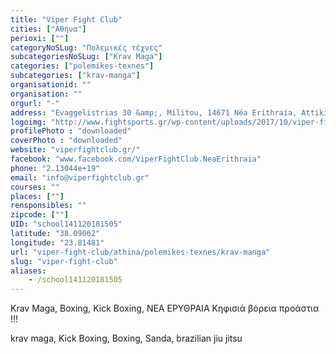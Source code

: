 ```yaml
---
title: "Viper Fight Club"
cities: ["Αθήνα"]
perioxi: [""]
categoryNoSLug: "Πολεμικές τέχνες"
subcategoriesNoSLug: ["Krav Maga"]
categories: ["polemikes-texnes"]
subcategories: ["krav-manga"]
organisationid: ""
organisation: ""
orgurl: "-"
address: "Evaggelistrias 30 &amp;, Militou, 14671 Néa Erithraía, Attiki, Greece"
logoimg: "http://www.fightsports.gr/wp-content/uploads/2017/10/viper-fight-club-logo.png"
profilePhoto : "downloaded"
coverPhoto : "downloaded"
website: "viperfightclub.gr/"
facebook: "www.facebook.com/ViperFightClub.NeaErithraia"
phone: "2.13044e+19"
email: "info@viperfightclub.gr"
courses: ""
places: [""]
rensponsibles: ""
zipcode: [""]
UID: "school141120181505"
latitude: "38.09062"
longitude: "23.81481"
url: "viper-fight-club/athina/polemikes-texnes/krav-manga"
slug: "viper-fight-club"
aliases:
    - /school141120181505
---
```



Krav Maga, Boxing, Kick Boxing, ΝΕΑ ΕΡΥΘΡΑΙΑ Κηφισιά βόρεια προάστια !!!

krav maga, Kick Boxing, Boxing, Sanda, brazilian jiu jitsu
